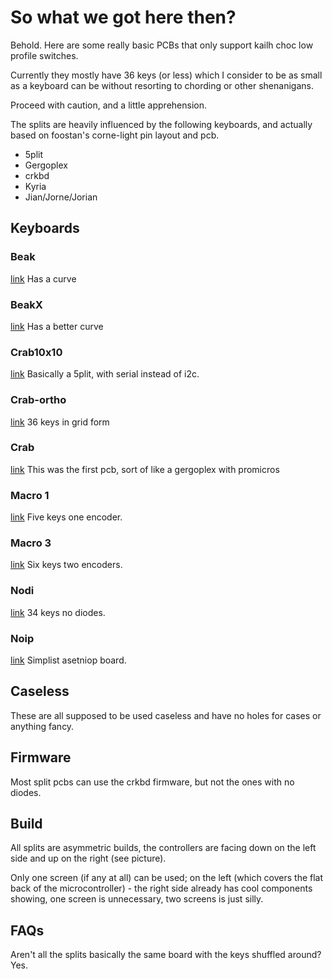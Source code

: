 # So what we got here then? 

Behold. Here are some really basic PCBs that only support kailh choc low profile switches.

Currently they mostly have 36 keys (or less) which I consider to be as small as a keyboard can be without resorting to chording or other shenanigans.

Proceed with caution, and a little apprehension.

The splits are heavily influenced by the following keyboards, and actually based on foostan's corne-light pin layout and pcb. 

* 5plit
* Gergoplex
* crkbd
* Kyria
* Jian/Jorne/Jorian

## Keyboards

### Beak
[link](beak)
Has a curve

### BeakX
[link](beakX)
Has a better curve

### Crab10x10
[link](crab-10x10)
Basically a 5plit, with serial instead of i2c.

### Crab-ortho
[link](crab-ortho)
36 keys in grid form

### Crab
[link](crab)
This was the first pcb, sort of like a gergoplex with promicros

### Macro 1
[link](macro1)
Five keys one encoder. 

### Macro 3
[link](macro1)
Six keys two encoders. 

### Nodi
[link](nodi)
34 keys no diodes.  

### Noip
[link](noip)
Simplist asetniop board.


## Caseless

These are all supposed to be used caseless and have no holes for cases or anything fancy.

## Firmware

Most split pcbs can use the crkbd firmware, but not the ones with no diodes. 

## Build

All splits are asymmetric builds, the controllers are facing down on the left side and up on the right (see picture).

Only one screen (if any at all) can be used; on the left (which covers the flat back of the microcontroller) - the right side already has cool components showing, one screen is unnecessary, two screens is just silly. 

## FAQs

Aren't all the splits basically the same board with the keys shuffled around? Yes.
